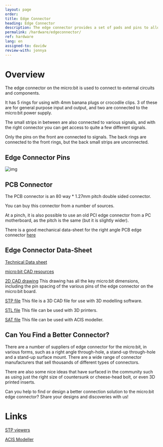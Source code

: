 ```yaml
---
layout: page
order:
title: Edge Connector
heading: Edge Connector
description: The edge connector provides a set of pads and pins to allow interfacing to other circuits and components.
permalink: /hardware/edgeconnector/
ref: hardware
lang: en
assigned-to: davidw
review-with: jonnya
---
```



# Overview

The edge connector on the micro:bit is used to connect to external circuits and components.

It has 5 rings for using with 4mm banana plugs or crocodile clips. 3 of these are for
general purpose input and output, and two are connected to the micro:bit power supply.

The small strips in between are also connected to various signals, and with the right connector
you can get access to quite a few different signals.

Only the pins on the front are connected to signals. The back rings are connected to the
front rings, but the back small strips are unconnected.


## Edge Connector Pins

![img](https://developer.mbed.org/media/uploads/JonnyA/microbit_platform_image_2.png)


## PCB Connector

The PCB connector is an 80 way * 1.27mm pitch double sided connector.

You can buy this connector from a number of sources.

At a pinch, it is also possible to use an old PCI edge connector from a PC motherboard,
as the pitch is the same (but it is slightly wider).

There is a good mechanical data-sheet for the right angle PCB edge connector
[here](http://resources.coolcomponents.co.uk/CONNECTORS/10156.pdf)


## Edge Connector Data-Sheet

[Technical Data sheet](../edgeconnector_ds/)

[micro:bit CAD resources](https://www.kitronik.co.uk/blog/bbc-microbit-cad-resources/)

[2D CAD drawing](https://www.kitronik.co.uk/pdf/bbc_microbit_mechanical_datasheet_V2.pdf)
This drawing has all the key micro:bit dimensions, including the pin spacing of the
various pins of the edge connector on the micro:bit board.

[STP file](https://www.kitronik.co.uk/zip/Microbit_STEP.zip) This file is a 3D CAD
file for use with 3D modelling software.

[STL file](https://www.kitronik.co.uk/zip/Microbit_STL.zip) This file can be used
with 3D printers.

[SAT file](https://www.kitronik.co.uk/zip/Microbit_SAT.zip) This file can be used
with ACIS modeller.


## Can You Find a Better Connector?

There are a number of suppliers of edge connector for the micro:bit, in various forms,
such as a right angle through-hole, a stand-up through-hole and a stand-up surface
mount. There are a wide range of connector manufacturers that sell thousands of
different types of connectors.

There are also some nice ideas that have surfaced in the community such as using just
the right size of countersunk or cheese-head bolt, or even 3D printed inserts.

Can you help to find or design a better connection solution to the micro:bit
edge connector? Share your designs and discoveries with us!


# Links

[STP viewers](http://3d-viewers.com/step-viewer.html)

[ACIS Modeller](http://www.spatial.com/products/3d-acis-modeling)
